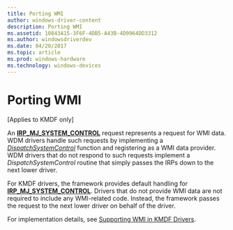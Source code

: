 ```yaml
---
title: Porting WMI
author: windows-driver-content
description: Porting WMI
ms.assetid: 10843A15-3F6F-4DB5-A43B-4D9964DD3312
ms.author: windowsdriverdev
ms.date: 04/20/2017
ms.topic: article
ms.prod: windows-hardware
ms.technology: windows-devices
---
```


# Porting WMI


\[Applies to KMDF only\]

An [**IRP\_MJ\_SYSTEM\_CONTROL**](https://msdn.microsoft.com/library/windows/hardware/ff550813) request represents a request for WMI data. WDM drivers handle such requests by implementing a [*DispatchSystemControl*](https://msdn.microsoft.com/library/windows/hardware/ff543412) function and registering as a WMI data provider. WDM drivers that do not respond to such requests implement a *DispatchSystemControl* routine that simply passes the IRPs down to the next lower driver.

For KMDF drivers, the framework provides default handling for [**IRP\_MJ\_SYSTEM\_CONTROL**](https://msdn.microsoft.com/library/windows/hardware/ff550813). Drivers that do not provide WMI data are not required to include any WMI-related code. Instead, the framework passes the request to the next lower driver on behalf of the driver.

For implementation details, see [Supporting WMI in KMDF Drivers](supporting-wmi-in-kmdf-drivers.md).

 

 





